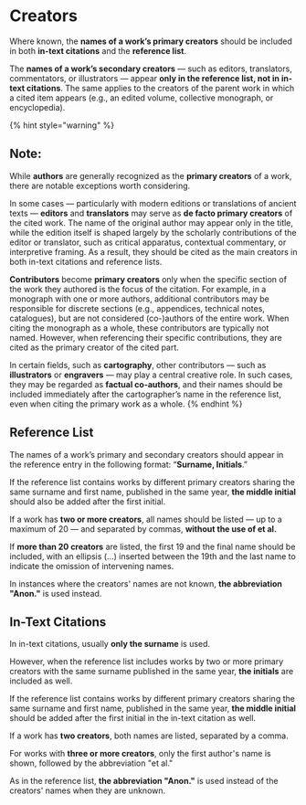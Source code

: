 # Creators

Where known, the **names of a work’s primary creators** should be included in both **in-text citations** and the **reference list**.

The **names of a work’s secondary creators** — such as editors, translators, commentators, or illustrators — appear **only in the reference list, not in in-text citations**. The same applies to the creators of the parent work in which a cited item appears (e.g., an edited volume, collective monograph, or encyclopedia).

{% hint style="warning" %}
## Note:

While **authors** are generally recognized as the **primary creators** of a work, there are notable exceptions worth considering.

In some cases — particularly with modern editions or translations of ancient texts — **editors** and **translators** may serve as **de facto primary creators** of the cited work. The name of the original author may appear only in the title, while the edition itself is shaped largely by the scholarly contributions of the editor or translator, such as critical apparatus, contextual commentary, or interpretive framing. As a result, they should be cited as the main creators in both in-text citations and reference lists.

**Contributors** become **primary creators** only when the specific section of the work they authored is the focus of the citation. For example, in a monograph with one or more authors, additional contributors may be responsible for discrete sections (e.g., appendices, technical notes, catalogues), but are not considered (co-)authors of the entire work. When citing the monograph as a whole, these contributors are typically not named. However, when referencing their specific contributions, they are cited as the primary creator of the cited part.

In certain fields, such as **cartography**, other contributors — such as **illustrators** or **engravers** — may play a central creative role. In such cases, they may be regarded as **factual co-authors**, and their names should be included immediately after the cartographer’s name in the reference list, even when citing the primary work as a whole.
{% endhint %}

## Reference List

The names of a work’s primary and secondary creators should appear in the reference entry in the following format: “**Surname, Initials**.”

If the reference list contains works by different primary creators sharing the same surname and first name, published in the same year, **the middle initial** should also be added after the first initial.

If a work has **two or more creators**, all names should be listed — up to a maximum of 20 — and separated by commas, **without the use of et al.**

If **more than 20 creators** are listed, the first 19 and the final name should be included, with an ellipsis (...) inserted between the 19th and the last name to indicate the omission of intervening names.

In instances where the creators' names are not known, **the abbreviation "Anon."** is used instead.

## In-Text Citations

In in-text citations, usually **only the surname** is used.

However, when the reference list includes works by two or more primary creators with the same surname published in the same year, **the initials** are included as well.

If the reference list contains works by different primary creators sharing the same surname and first name, published in the same year, **the middle initial** should be added after the first initial in the in-text citation as well.

If a work has **two creators**, both names are listed, separated by a comma.

For works with **three or more creators**, only the first author's name is shown, followed by the abbreviation "et al."

As in the reference list, **the abbreviation "Anon."** is used instead of the creators' names when they are unknown.

